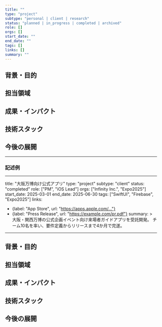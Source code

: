 ```yaml
---
title: ""
type: "project"
subtype: "personal | client | research"
status: "planned | in_progress | completed | archived"
role: []
orgs: []
start_date: ""
end_date: ""
tags: []
links: []
summary: ""
---
```


## 背景・目的

## 担当領域

## 成果・インパクト

## 技術スタック

## 今後の展開

---

### 記述例

---
title: "大阪万博向け公式アプリ"
type: "project"
subtype: "client"
status: "completed"
role: ["PM", "iOS Lead"]
orgs: ["Infinity Inc.", "Expo2025"]
start_date: 2025-03-01
end_date: 2025-06-30
tags: ["SwiftUI", "Firebase", "Expo2025"]
links:
  - {label: "App Store", url: "https://apps.apple.com/..."}
  - {label: "Press Release", url: "https://example.com/pr.pdf"}
summary: >
  大阪・関西万博の公式企画イベント向け来場者ガイドアプリを受託開発。
  チーム10名を率い、要件定義からリリースまで4か月で完遂。
---

## 背景・目的

## 担当領域

## 成果・インパクト

## 技術スタック

## 今後の展開
